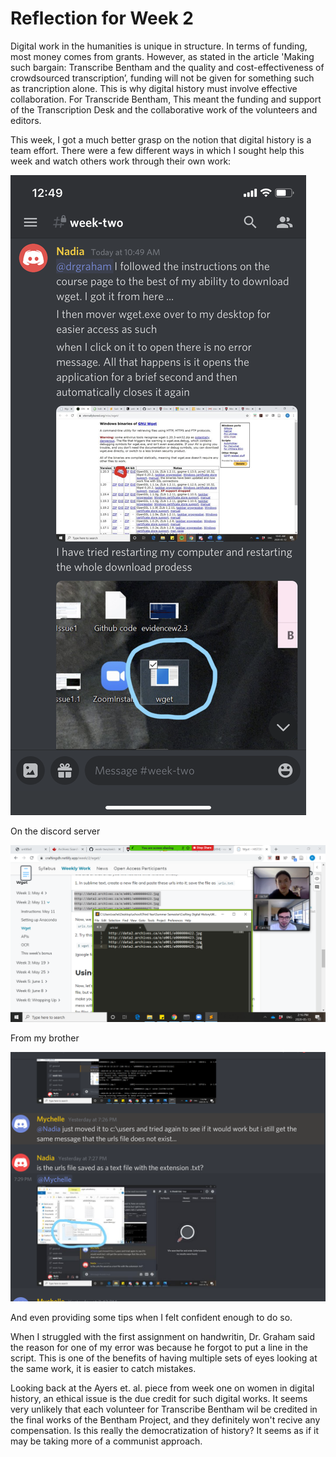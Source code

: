 # Reflection for Week 2

Digital work in the humanities is unique in structure. In terms of funding, most money comes from grants. However, as stated in the article 
'Making such bargain: Transcribe Bentham and the quality and cost-effectiveness of crowdsourced transcription’, funding will not be given for something such as trancription alone. This is why digital history must involve effective collaboration. For Transcride Bentham, This meant the funding and support of the Transcription Desk and the collaborative work of the volunteers and editors.

This week, I got a much better grasp on the notion that digital history is a team effort. There were a few different ways in which I sought help this week and watch others work through their own work:

![image i just uploaded](help1.PNG)

On the discord server

![image i just uploaded](cam1.png)

From my brother

![image i just uploaded](giving-help.png)
 
And even providing some tips when I felt confident enough to do so.

When I struggled with the first assignment on handwritin, Dr. Graham said the reason for one of my error was because he forgot to put a line in the script. This is one of the benefits of having multiple sets of eyes looking at the same work, it is easier to catch mistakes.

Looking back at the Ayers et. al. piece from week one on women in digital history, an ethical issue is the due credit for such digital works. It seems very unlikely that each volunteer for Transcribe Bentham wil be credited in the final works of the Bentham Project, and they definitely won't recive any compensation. Is this really the democratization of history? It seems as if it may be taking more of a communist approach.
